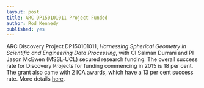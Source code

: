 ```yaml
---
layout: post
title: ARC DP150101011 Project Funded
author: Rod Kennedy
published: yes
---
```


ARC Discovery Project DP150101011, *Harnessing Spherical Geometry in Scientific and Engineering Data Processing*, with CI Salman Durrani and PI Jason McEwen (MSSL-UCL) secured research funding. The overall success rate for Discovery Projects for funding commencing in 2015 is 18 per cent.  The grant also came with 2 ICA awards, which have a 13 per cent success rate.  More details [here][dp15].

[dp15]: p05-dp15.html
